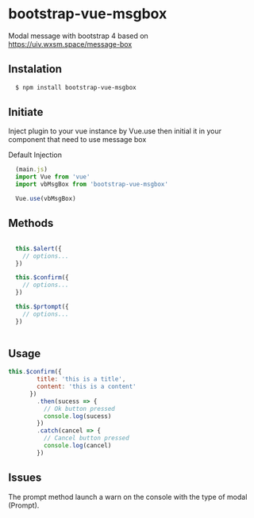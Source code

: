 #  bootstrap-vue-msgbox

  Modal message with bootstrap 4 based on https://uiv.wxsm.space/message-box

## Instalation

```sh
  $ npm install bootstrap-vue-msgbox
```
## Initiate

Inject plugin to your vue instance by Vue.use then initial it in your component that need to use message box

Default Injection

```js
  (main.js)
  import Vue from 'vue'
  import vbMsgBox from 'bootstrap-vue-msgbox'

  Vue.use(vbMsgBox)
```

## Methods

```js

  this.$alert({
    // options...
  })

  this.$confirm({
    // options...
  })

  this.$prtompt({
    // options...
  })
  
```

## Usage
```js
this.$confirm({
        title: 'this is a title',
        content: 'this is a content'
      })
        .then(sucess => {
          // Ok button pressed
          console.log(sucess)
        })
        .catch(cancel => {
          // Cancel button pressed
          console.log(cancel)
        })
```

## Issues

The prompt method launch a warn on the console with the type of modal (Prompt).